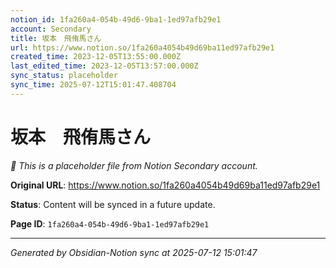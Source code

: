 ```yaml
---
notion_id: 1fa260a4-054b-49d6-9ba1-1ed97afb29e1
account: Secondary
title: 坂本　飛侑馬さん
url: https://www.notion.so/1fa260a4054b49d69ba11ed97afb29e1
created_time: 2023-12-05T13:55:00.000Z
last_edited_time: 2023-12-05T13:57:00.000Z
sync_status: placeholder
sync_time: 2025-07-12T15:01:47.408704
---
```


# 坂本　飛侑馬さん

*🔄 This is a placeholder file from Notion Secondary account.*

**Original URL**: https://www.notion.so/1fa260a4054b49d69ba11ed97afb29e1

**Status**: Content will be synced in a future update.

**Page ID**: `1fa260a4-054b-49d6-9ba1-1ed97afb29e1`

---

*Generated by Obsidian-Notion sync at 2025-07-12 15:01:47*
